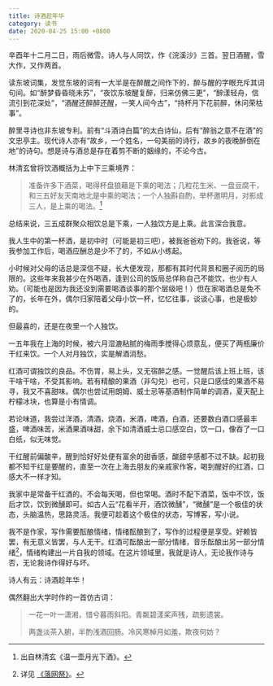 ```yaml
---
title: 诗酒趁年华
category: 读书
date: 2020-04-25 15:00 +0800
---
```


辛酉年十二月二日，雨后微雪。诗人与人同饮，作《浣溪沙》三首。翌日酒醒，雪大作，又作两首。

读东坡词集，发觉东坡的词有一大半是在醉醒之间作下的，醉与醒的字眼充斥其词句间。如“醉梦昏昏晓未苏”，“夜饮东坡醒复醉，归来仿佛三更”，“醉漾轻舟，信流引到花深处”，“酒醒还醉醉还醒，一笑人间今古”，“持杯月下花前醉，休问荣枯事”。

醉里寻诗也非东坡专利。前有“斗酒诗白篇”的太白诗仙，后有“醉翁之意不在酒”的文忠亭主。现代诗人亦有“故乡，一个姓名，一句美丽的诗行，故乡的夜晚醉倒在地”的诗句。想是诗与酒总是存在着剪不断的姻缘的，不论今古。

林清玄曾将饮酒概括为上中下三乘境界：

> 准备许多下酒菜，喝得杯盘狼藉是下乘的喝法；几粒花生米、一盘豆腐干，和三五好友天南地北是中乘的喝法；一个人独斟自酌，举杯邀明月，对影成三人，是上乘的喝法。[^1]

总结来说，三五成群聚众相饮总是下乘，一人独饮方是上乘。此言深合我意。

我人生中的第一杯酒，是初中时（可能是初三吧），被我爸爸劝下的。我爸说，等我参加工作后，喝酒应酬总是少不了的，不如从小练起。

小时候对父母的话总是深信不疑，长大便发现，那都有其时代背景和圈子阅历的局限的。这些年来我甚少在外喝酒，逢到公司的饭局总佯称自己不能饮，也少有人劝。（可能也是因为我还没到需要喝酒谈事的那个层级吧！）但在家喝酒总是免不了的，长年在外，偶尔归家陪着父母小饮一杯，忆忆往事，谈谈心事，也是极妙的。

但最喜的，还是在夜里一个人独饮。

一五年我在上海的时候，被六月湿漉粘腻的梅雨季搅得心烦意乱，便买了两瓶廉价干红来饮。一个人对月独饮，实是解酒消愁。

红酒可谓独饮的良品。不伤胃，易上头，又无宿醉之感。一觉醒后该上班上班，该干啥干啥，不受其影响。若有精酿的果酒（非勾兑）也可，只是口感佳的果酒不易寻，我又不喜甜味。偶尔也尝试用朗姆、威士忌等基酒制作简单的调酒，夏天配上柠檬冰块，也算是小有情调。

若论味道，我尝过洋酒，清酒，烧酒，米酒，啤酒，白酒，还要数白酒口感最丰盛，啤酒味苦，米酒果酒味甜，余下如清酒威士忌口感空白，饮一口，像吞了一口白纸，似无味觉。

干红醒前偏酸辛，醒到恰好好处便有富余的甜香感，酸甜辛感都不过不缺。起初我都不知干红是要醒的，直至一次在上海去朋友的亲戚家作客，喝到醒好的红酒，口感大不一样才知。

我家中是常备干红酒的。不会每天喝，但也常喝。酒时不配下酒菜，饭中不饮，饭后才饮，饮到微醺即可。如古人云“花看半开，酒饮微醺”，“微醺”是一个极佳的状态，头脑温热，思路灵活。我便可趁着这个极佳的状态，写博客，写小说。

我不是作家，写作需要酝酿情绪，情绪酝酿到了，写作的过程便是享受。好赖皆罢，有无意义皆罢，与人无干。红酒可酝酿出一部分情绪，音乐酝酿出另一部分情绪[^2]，情绪构建出一片自我的领域。在这片领域里，我就是诗人，无论我作诗与否，无论我诗作得好与坏。

诗人有云：诗酒趁年华！

偶然翻出大学时作的一首仿古词：

> 一花一叶一潇湘，惜兮暮雨斜阳。青粼碧漾桨声残，疏影遗裳。
>
> 两盏淡茶入腑，半酌浅酒回肠。冷风寒棹月如羞，欺夜何妨？

[^1]: 出自林清玄《温一壶月光下酒》。
[^2]: 详见 [《落网祭》](/blog/the-memory-of-luoo)。


